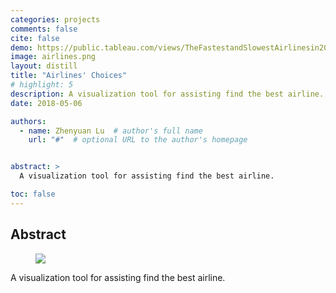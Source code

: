 ```yaml
---
categories: projects
comments: false
cite: false
demo: https://public.tableau.com/views/TheFastestandSlowestAirlinesin2017/TheFastestandSlowestAirplinesInUS2017?:language=en-GB&:display_count=y&:origin=viz_share_link
image: airlines.png
layout: distill
title: "Airlines' Choices"
# highlight: 5
description: A visualization tool for assisting find the best airline.
date: 2018-05-06

authors:
  - name: Zhenyuan Lu  # author's full name
    url: "#"  # optional URL to the author's homepage


abstract: >
  A visualization tool for assisting find the best airline.

toc: false
---
```


## Abstract

<figure>
  <img src="{{ '/assets/projects/airlines.png' | relative_url }}" />
</figure>

A visualization tool for assisting find the best airline.
